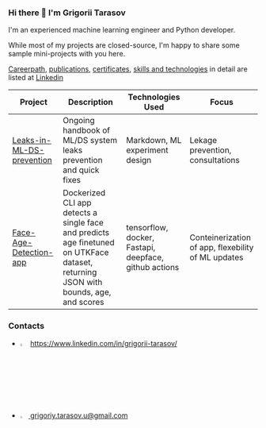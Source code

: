 
### Hi there 👋 I'm Grigorii Tarasov

I'm an experienced machine learning engineer and Python developer.

While most of my projects are closed-source, I'm happy to share some sample mini-projects with you here.

[Careerpath](https://www.linkedin.com/in/grigorii-tarasov/#experience), [publications](https://www.linkedin.com/in/grigorii-tarasov/#publications), [certificates](https://www.linkedin.com/in/grigorii-tarasov/#licenses_and_certifications), [skills and technologies](https://www.linkedin.com/in/grigorii-tarasov/#skills) in detail are listed at [Linkedin](https://www.linkedin.com/in/grigorii-tarasov)

| Project | Description | Technologies Used | Focus |
| ----------- | ------------- | ---------- | ------------- |
| [Leaks-in-ML-DS-prevention](https://github.com/GrigoriiTarasov/Leaks-in-ML-DS-prevention) | Ongoing handbook of ML/DS system leaks prevention and quick fixes  | Markdown, ML experiment design | Lekage prevention, consultations |
| [Face-Age-Detection-app](https://github.com/GrigoriiTarasov/Face-Age-Detection-app) | Dockerized CLI app detects a single face and predicts age finetuned on UTKFace dataset, returning JSON with bounds, age, and scores | tensorflow, docker, Fastapi, deepface, github actions | Conteinerization of app, flexebility of ML updates |

### Contacts

- [<img src="https://img.icons8.com/color/48/000000/linkedin.png" width="3.5%"/>](https://www.linkedin.com/in/grigorii-tarasov/) https://www.linkedin.com/in/grigorii-tarasov/
- <a href="mailto:grigoriy.tarasov.u@gmail.com"> <img src="https://img.icons8.com/fluent/48/000000/gmail.png" width="3.5%"/> grigoriy.tarasov.u@gmail.com

